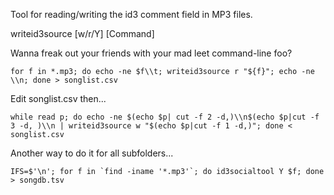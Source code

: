 Tool for reading/writing the id3 comment field in MP3 files.

writeid3source [w/r/Y] [Command]

Wanna freak out your friends with your mad leet command-line foo?

```for f in *.mp3; do echo -ne $f\\t; writeid3source r "${f}"; echo -ne \\n; done > songlist.csv```

Edit songlist.csv then...

```while read p; do echo -ne $(echo $p| cut -f 2 -d,)\\n$(echo $p|cut -f 3 -d, )\\n | writeid3source w "$(echo $p|cut -f 1 -d,)"; done < songlist.csv ```

Another way to do it for all subfolders...  

```IFS=$'\n'; for f in `find -iname '*.mp3'`; do id3socialtool Y $f; done > songdb.tsv```

